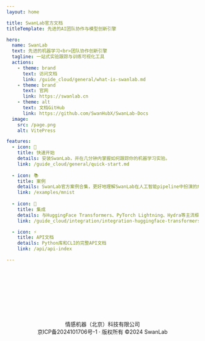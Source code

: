 ```yaml
---
layout: home

title: SwanLab官方文档
titleTemplate: 先进的AI团队协作与模型创新引擎

hero:
  name: SwanLab
  text: 先进的机器学习<br>团队协作创新引擎
  tagline: 一站式实验跟踪与训练可视化工具
  actions:
    - theme: brand
      text: 访问文档
      link: /guide_cloud/general/what-is-swanlab.md
    - theme: brand
      text: 官网
      link: https://swanlab.cn
    - theme: alt
      text: 文档GitHub
      link: https://github.com/SwanHubX/SwanLab-Docs
  image:
    src: /page.png
    alt: VitePress

features:
  - icon: 🚢
    title: 快速开始
    details: 安装SwanLab，并在几分钟内掌握如何跟踪你的机器学习实验。
    link: /guide_cloud/general/quick-start.md
  
  - icon: 📚
    title: 案例
    details: SwanLab官方案例合集，更好地理解SwanLab在人工智能pipeline中扮演的角色和作用。
    link: /examples/mnist
  
  - icon: 🤗
    title: 集成
    details: 与HuggingFace Transformers、PyTorch Lightning、Hydra等主流框架的集成文档。
    link: /guide_cloud/integration/integration-huggingface-transformers.md

  - icon: ⚡️
    title: API文档
    details: Python库和CLI的完整API文档
    link: /api/api-index

---
```


<style>
:root {
  --vp-home-hero-name-color: transparent !important;
  --vp-home-hero-name-background: -webkit-linear-gradient(120deg, #637de8 50%, #63ca8c) !important;

  --vp-home-hero-image-background-image: linear-gradient(-45deg, #8d9956 50%, #47caff 50%) !important;
  --vp-home-hero-image-filter: blur(44px) !important;
}

@media (min-width: 640px) {
  :root {
    --vp-home-hero-image-filter: blur(56px);
  }
}

@media (min-width: 960px) {
  :root {
    --vp-home-hero-image-filter: blur(68px);
  }
}
</style>

<!-- 分割线 -->
<div style="text-align: center; margin-top: 120px; padding: 10px; color: var(--vp-c-text-2); font-size: 14px;">
  <div style="border-top: 1px solid var(--vp-c-divider); margin: 20px 0;"></div>
  <p style="margin: 0 0;">情感机器（北京）科技有限公司</p>
  <p style="margin: 0 0;"><a href="https://beian.miit.gov.cn/" target="_blank" style="color: var(--vp-c-text-2); text-decoration: none;">京ICP备2024101706号-1</a> · 版权所有 ©2024 SwanLab</p>
</div>